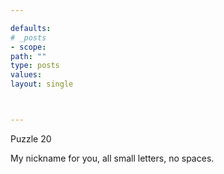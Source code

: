 ```yaml
---

defaults:
# _posts
- scope:
path: ""
type: posts
values:
layout: single



---
```


Puzzle 20

My nickname for you, all small letters, no spaces.






